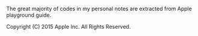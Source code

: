 The great majority of codes in my personal notes are extracted from Apple playground guide.


Copyright (C) 2015 Apple Inc. All Rights Reserved. 
